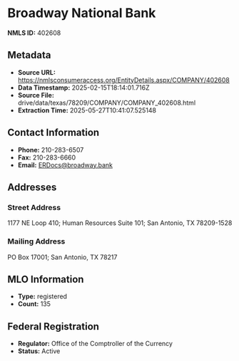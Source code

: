 # Broadway National Bank

**NMLS ID:** 402608

## Metadata
- **Source URL:** https://nmlsconsumeraccess.org/EntityDetails.aspx/COMPANY/402608
- **Data Timestamp:** 2025-02-15T18:14:01.716Z
- **Source File:** drive/data/texas/78209/COMPANY/COMPANY_402608.html
- **Extraction Time:** 2025-05-27T10:41:07.525148

## Contact Information
- **Phone:** 210-283-6507
- **Fax:** 210-283-6660
- **Email:** ERDocs@broadway.bank

## Addresses
### Street Address
1177 NE Loop 410; Human Resources Suite 101; San Antonio, TX 78209-1528

### Mailing Address
PO Box 17001; San Antonio, TX 78217

## MLO Information
- **Type:** registered
- **Count:** 135

## Federal Registration
- **Regulator:** Office of the Comptroller of the Currency
- **Status:** Active
